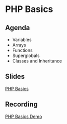 # PHP Basics

## Agenda

- Variables
- Arrays
- Functions
- Superglobals
- Classes and Inheritance

## Slides

[PHP Basics](https://wwwtech.000webhostapp.com/slides/php.html)

## Recording
[PHP Basics Demo](https://docs.google.com/document/d/1n4q3sK4_CzTd8i4RlgVK2Kvb7dn477a8_lK8K7Lfyn4/edit?usp=sharing)
